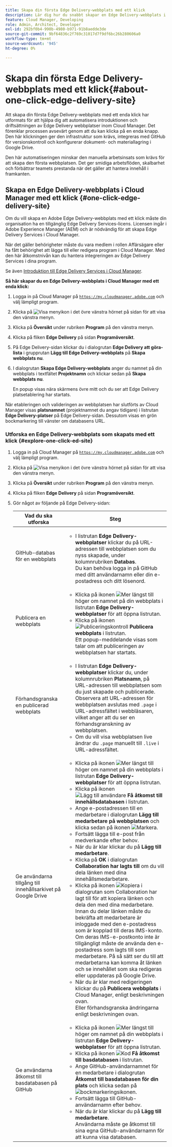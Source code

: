 ```yaml
---
title: Skapa din första Edge Delivery-webbplats med ett klick
description: Lär dig hur du snabbt skapar en Edge Delivery-webbplats i Cloud Manager med en enkel musklickning.
feature: Cloud Manager, Developing
role: Admin, Architect, Developer
exl-id: 292bf0b4-990b-4980-b971-91b8aedde3de
source-git-commit: 9bf64836c2f769c31017d7f9df6bc26b280606a0
workflow-type: tm+mt
source-wordcount: '945'
ht-degree: 0%

---
```


# Skapa din första Edge Delivery-webbplats med ett klick{#about-one-click-edge-delivery-site}

Att skapa din första Edge Delivery-webbplats med ett enda klick har utformats för att hjälpa dig att automatisera introduktionen och driftsättningen av Edge Delivery webbplatser inom Cloud Manager. Det förenklar processen avsevärt genom att du kan klicka på en enda knapp. Den här klickningen ger den infrastruktur som krävs, integreras med GitHub för versionskontroll och konfigurerar dokument- och materiallagring i Google Drive.

Den här automatiseringen minskar den manuella arbetsinsats som krävs för att skapa den första webbplatsen. Det ger smidiga arbetsflöden, skalbarhet och förbättrar teamets prestanda när det gäller att hantera innehåll i framkanten.

<!-- ADD LINK TO DORU'S VIDEO DEMO -->

<!-- >
## Practical use cases {#use-cases}

| Use case | Description |
| --- | --- |
| Website and application deployment | <ul><li>Automate the hosting and delivery of static or dynamic sites.</li><li>Ensure fast performance through edge caching. </li></ul> |
| API gateway and content delivery | <ul><li>Optimize API responses by caching data at the edge.</li><li>Reduce backend load and improved response times. </li></ul> |
| Real-time content updates | <ul><li>Instant deployment of new content across edge locations.</li><li>Support integration with automated content pipelines. </li></ul> |
| Edge computing workloads | <ul><li>Support serverless computing to process workloads closer to users.</li><li>Reduce latency and enhance performance. </li></ul> |
| Security and governance | <ul><li>Security is provided with integrated DDoS (Distributed Denial of Service) protection and WAF (Web Application Firewall) integration.</li><li>Ensure that content is delivered securely through TLS (Transport Security Layer) encryption. </li></ul> |
-->

## Skapa en Edge Delivery-webbplats i Cloud Manager med ett klick {#one-click-edge-delivery-site}

Om du vill skapa en Adobe Edge Delivery-webbplats med ett klick måste din organisation ha en tillgänglig Edge Delivery Services-licens. Licensen ingår i Adobe Experience Manager (AEM) och är nödvändig för att skapa Edge Delivery Services i Cloud Manager.

När det gäller behörigheter måste du vara medlem i rollen Affärsägare eller ha fått behörighet att lägga till eller redigera program i Cloud Manager. Med den här åtkomstnivån kan du hantera integreringen av Edge Delivery Services i dina program.

Se även [Introduktion till Edge Delivery Services i Cloud Manager](/help/implementing/cloud-manager/edge-delivery/introduction-to-edge-delivery-services.md).

<!-- PROPER AEM BOT CONFIGURATIONS MUST BE IN PLACE FIRST FOR AUTOMATIC CONTENT UPDATES? TRUE or FALSE? -->

**Så här skapar du en Edge Delivery-webbplats i Cloud Manager med ett enda klick:**

1. Logga in på Cloud Manager på [`https://my.cloudmanager.adobe.com`](https://my.cloudmanager.adobe.com/) och välj lämpligt program.
1. Klicka på ![Visa menyikon](https://spectrum.adobe.com/static/icons/workflow_18/Smock_ShowMenu_18_N.svg) i det övre vänstra hörnet på sidan för att visa den vänstra menyn.
1. Klicka på **Översikt** under rubriken **Program** på den vänstra menyn.
1. Klicka på fliken **Edge Delivery** på sidan **Programöversikt**.
1. På Edge Delivery-sidan klickar du i dialogrutan **Edge Delivery att göra-lista** i grupprutan **Lägg till Edge Delivery-webbplats** på **Skapa webbplats nu**.
1. I dialogrutan **Skapa Edge Delivery-webbplats** anger du namnet på din webbplats i textfältet **Projektnamn** och klickar sedan på **Skapa webbplats nu**.

   En popup visas nära skärmens övre mitt och du ser att Edge Delivery platsetablering har startats.

När etableringen och valideringen av webbplatsen har slutförts av Cloud Manager visas **platsnamnet** (projektnamnet du angav tidigare) i listrutan **Edge Delivery-platser** på Edge Delivery-sidan. Dessutom visas en grön bockmarkering till vänster om databasens URL.


### Utforska en Edge Delivery-webbplats som skapats med ett klick {#explore-one-click-ed-site}

1. Logga in på Cloud Manager på [`https://my.cloudmanager.adobe.com`](https://my.cloudmanager.adobe.com/) och välj lämpligt program.
1. Klicka på ![Visa menyikon](https://spectrum.adobe.com/static/icons/workflow_18/Smock_ShowMenu_18_N.svg) i det övre vänstra hörnet på sidan för att visa den vänstra menyn.
1. Klicka på **Översikt** under rubriken **Program** på den vänstra menyn.
1. Klicka på fliken **Edge Delivery** på sidan **Programöversikt**.
1. Gör något av följande på Edge Delivery-sidan:

   | Vad du ska utforska | Steg |
   | --- | --- |
   | GitHub-databas för en webbplats | <ul><li>I listrutan **Edge Delivery-webbplatser** klickar du på URL-adressen till webbplatsen som du nyss skapade, under kolumnrubriken **Databas**.<br>Du kan behöva logga in på GitHub med ditt användarnamn eller din e-postadress och ditt lösenord.</li> |
   | Publicera en webbplats | <ul><li> Klicka på ikonen ![Mer](https://spectrum.adobe.com/static/icons/workflow_18/Smock_More_18_N.svg) längst till höger om namnet på din webbplats i listrutan **Edge Delivery-webbplatser** för att öppna listrutan.</li><li>Klicka på ikonen ![Publiceringskontroll](https://spectrum.adobe.com/static/icons/workflow_18/Smock_PublishCheck_18_N.svg) **Publicera webbplats** i listrutan.<br>Ett popup-meddelande visas som talar om att publiceringen av webbplatsen har startats.</li></ul> |
   | Förhandsgranska en publicerad webbplats | <ul><li>I listrutan **Edge Delivery-webbplatser** klickar du, under kolumnrubriken **Platsnamn**, på URL-adressen till webbplatsen som du just skapade och publicerade.<br>Observera att URL-adressen för webbplatsen avslutas med `.page` i URL-adressfältet i webbläsaren, vilket anger att du ser en förhandsgranskning av webbplatsen.</li><li>Om du vill visa webbplatsen live ändrar du `.page` manuellt till `.live` i URL-adressfältet.</li></ul> |
   | Ge användarna tillgång till innehållsarkivet på Google Drive | <ul><li> Klicka på ikonen ![Mer](https://spectrum.adobe.com/static/icons/workflow_18/Smock_More_18_N.svg) längst till höger om namnet på din webbplats i listrutan **Edge Delivery-webbplatser** för att öppna listrutan.</li><li>Klicka på ikonen ![Lägg till användare](https://spectrum.adobe.com/static/icons/workflow_18/Smock_UsersAdd_18_N.svg) **Få åtkomst till innehållsdatabasen** i listrutan.</li><li>Ange e-postadressen till en medarbetare i dialogrutan **Lägg till medarbetare på webbplatsen** och klicka sedan på ikonen ![Markera](https://spectrum.adobe.com/static/icons/workflow_18/Smock_Checkmark_18_N.svg).</li><li>Fortsätt lägga till e-post från medverkande efter behov.</li><li>När du är klar klickar du på **Lägg till medarbetare**.</li><li>Klicka på **OK** i dialogrutan **Collaboration har lagts till** om du vill dela länken med dina innehållsmedarbetare.</li><li>Klicka på ikonen ![Kopiera](https://spectrum.adobe.com/static/icons/workflow_18/Smock_Copy_18_N.svg) i dialogrutan som Collaboration har lagt till för att kopiera länken och dela den med dina medarbetare.<br>Innan du delar länken måste du bekräfta att medarbetare är inloggade med den e-postadress som är kopplad till deras IMS-konto. Om deras IMS-e-postkonto inte är tillgängligt måste de använda den e-postadress som lagts till som medarbetare. På så sätt ser du till att medarbetarna kan komma åt länken och se innehållet som ska redigeras eller uppdateras på Google Drive.</li><li>När du är klar med redigeringen klickar du på **Publicera webbplats** i Cloud Manager, enligt beskrivningen ovan.<br>Eller förhandsgranska ändringarna enligt beskrivningen ovan.</li></ul> |
   | Ge användarna åtkomst till basdatabasen på GitHub | <ul><li> Klicka på ikonen ![Mer](https://spectrum.adobe.com/static/icons/workflow_18/Smock_More_18_N.svg) längst till höger om namnet på din webbplats i listrutan **Edge Delivery-webbplatser** för att öppna listrutan.</li><li>Klicka på ikonen ![Kod](https://spectrum.adobe.com/static/icons/workflow_18/Smock_Code_18_N.svg) **Få åtkomst till basdatabasen** i listrutan.</li><li>Ange GitHub-användarnamnet för en medarbetare i dialogrutan **Åtkomst till basdatabasen för din plats** och klicka sedan på ![bockmarkeringsikonen](https://spectrum.adobe.com/static/icons/workflow_18/Smock_Checkmark_18_N.svg).</li><li>Fortsätt lägga till GitHub-användarnamn efter behov.</li><li>När du är klar klickar du på **Lägg till medarbetare**.</li>Användarna måste ge åtkomst till sina egna GitHub-användarnamn för att kunna visa databasen. |
